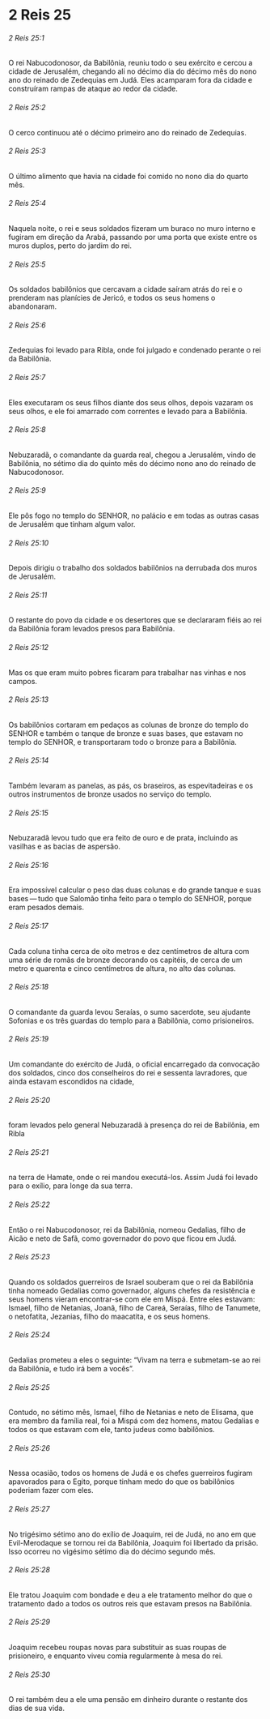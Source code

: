 # 2 Reis 25

###### 2 Reis 25:1

O rei Nabucodonosor, da Babilônia, reuniu todo o seu exército e cercou a cidade de Jerusalém, chegando ali no décimo dia do décimo mês do nono ano do reinado de Zedequias em Judá. Eles acamparam fora da cidade e construíram rampas de ataque ao redor da cidade.

###### 2 Reis 25:2

O cerco continuou até o décimo primeiro ano do reinado de Zedequias.

###### 2 Reis 25:3

O último alimento que havia na cidade foi comido no nono dia do quarto mês.

###### 2 Reis 25:4

Naquela noite, o rei e seus soldados fizeram um buraco no muro interno e fugiram em direção da Arabá, passando por uma porta que existe entre os muros duplos, perto do jardim do rei.

###### 2 Reis 25:5

Os soldados babilônios que cercavam a cidade saíram atrás do rei e o prenderam nas planícies de Jericó, e todos os seus homens o abandonaram.

###### 2 Reis 25:6

Zedequias foi levado para Ribla, onde foi julgado e condenado perante o rei da Babilônia.

###### 2 Reis 25:7

Eles executaram os seus filhos diante dos seus olhos, depois vazaram os seus olhos, e ele foi amarrado com correntes e levado para a Babilônia.

###### 2 Reis 25:8

Nebuzaradã, o comandante da guarda real, chegou a Jerusalém, vindo de Babilônia, no sétimo dia do quinto mês do décimo nono ano do reinado de Nabucodonosor.

###### 2 Reis 25:9

Ele pôs fogo no templo do SENHOR, no palácio e em todas as outras casas de Jerusalém que tinham algum valor.

###### 2 Reis 25:10

Depois dirigiu o trabalho dos soldados babilônios na derrubada dos muros de Jerusalém.

###### 2 Reis 25:11

O restante do povo da cidade e os desertores que se declararam fiéis ao rei da Babilônia foram levados presos para Babilônia.

###### 2 Reis 25:12

Mas os que eram muito pobres ficaram para trabalhar nas vinhas e nos campos.

###### 2 Reis 25:13

Os babilônios cortaram em pedaços as colunas de bronze do templo do SENHOR e também o tanque de bronze e suas bases, que estavam no templo do SENHOR, e transportaram todo o bronze para a Babilônia.

###### 2 Reis 25:14

Também levaram as panelas, as pás, os braseiros, as espevitadeiras e os outros instrumentos de bronze usados no serviço do templo.

###### 2 Reis 25:15

Nebuzaradã levou tudo que era feito de ouro e de prata, incluindo as vasilhas e as bacias de aspersão.

###### 2 Reis 25:16

Era impossível calcular o peso das duas colunas e do grande tanque e suas bases — tudo que Salomão tinha feito para o templo do SENHOR, porque eram pesados demais.

###### 2 Reis 25:17

Cada coluna tinha cerca de oito metros e dez centímetros de altura com uma série de romãs de bronze decorando os capitéis, de cerca de um metro e quarenta e cinco centímetros de altura, no alto das colunas.

###### 2 Reis 25:18

O comandante da guarda levou Seraías, o sumo sacerdote, seu ajudante Sofonias e os três guardas do templo para a Babilônia, como prisioneiros.

###### 2 Reis 25:19

Um comandante do exército de Judá, o oficial encarregado da convocação dos soldados, cinco dos conselheiros do rei e sessenta lavradores, que ainda estavam escondidos na cidade,

###### 2 Reis 25:20

foram levados pelo general Nebuzaradã à presença do rei de Babilônia, em Ribla

###### 2 Reis 25:21

na terra de Hamate, onde o rei mandou executá-los. Assim Judá foi levado para o exílio, para longe da sua terra.

###### 2 Reis 25:22

Então o rei Nabucodonosor, rei da Babilônia, nomeou Gedalias, filho de Aicão e neto de Safã, como governador do povo que ficou em Judá.

###### 2 Reis 25:23

Quando os soldados guerreiros de Israel souberam que o rei da Babilônia tinha nomeado Gedalias como governador, alguns chefes da resistência e seus homens vieram encontrar-se com ele em Mispá. Entre eles estavam: Ismael, filho de Netanias, Joanã, filho de Careá, Seraías, filho de Tanumete, o netofatita, Jezanias, filho do maacatita, e os seus homens.

###### 2 Reis 25:24

Gedalias prometeu a eles o seguinte: “Vivam na terra e submetam-se ao rei da Babilônia, e tudo irá bem a vocês”.

###### 2 Reis 25:25

Contudo, no sétimo mês, Ismael, filho de Netanias e neto de Elisama, que era membro da família real, foi a Mispá com dez homens, matou Gedalias e todos os que estavam com ele, tanto judeus como babilônios.

###### 2 Reis 25:26

Nessa ocasião, todos os homens de Judá e os chefes guerreiros fugiram apavorados para o Egito, porque tinham medo do que os babilônios poderiam fazer com eles.

###### 2 Reis 25:27

No trigésimo sétimo ano do exílio de Joaquim, rei de Judá, no ano em que Evil-Merodaque se tornou rei da Babilônia, Joaquim foi libertado da prisão. Isso ocorreu no vigésimo sétimo dia do décimo segundo mês.

###### 2 Reis 25:28

Ele tratou Joaquim com bondade e deu a ele tratamento melhor do que o tratamento dado a todos os outros reis que estavam presos na Babilônia.

###### 2 Reis 25:29

Joaquim recebeu roupas novas para substituir as suas roupas de prisioneiro, e enquanto viveu comia regularmente à mesa do rei.

###### 2 Reis 25:30

O rei também deu a ele uma pensão em dinheiro durante o restante dos dias de sua vida.

